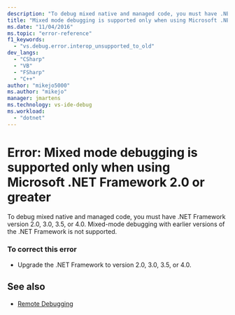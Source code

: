 ```yaml
---
description: "To debug mixed native and managed code, you must have .NET Framework version 2.0, 3.0, 3.5, or 4.0."
title: "Mixed mode debugging is supported only when using Microsoft .NET Framework 2.0 or greater | Microsoft Docs"
ms.date: "11/04/2016"
ms.topic: "error-reference"
f1_keywords:
  - "vs.debug.error.interop_unsupported_to_old"
dev_langs:
  - "CSharp"
  - "VB"
  - "FSharp"
  - "C++"
author: "mikejo5000"
ms.author: "mikejo"
manager: jmartens
ms.technology: vs-ide-debug
ms.workload:
  - "dotnet"
---
```

# Error: Mixed mode debugging is supported only when using Microsoft .NET Framework 2.0 or greater
To debug mixed native and managed code, you must have .NET Framework version 2.0, 3.0, 3.5, or 4.0. Mixed-mode debugging with earlier versions of the .NET Framework is not supported.

### To correct this error

- Upgrade the .NET Framework to version 2.0, 3.0, 3.5, or 4.0.

## See also
- [Remote Debugging](../debugger/remote-debugging.md)
